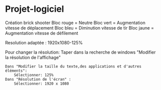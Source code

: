 # Projet-logiciel
Création brick shooter
Bloc rouge = Neutre
Bloc vert = Augmentation vitesse de déplacement
Bloc bleu = Diminution vitesse de tir
Bloc jaune = Augmentation vitesse de défilement

Resolution adaptée : 1920x1080-125%

Pour changer la résolution:
    Taper dans la recherche de windows "Modifier la résolution de l'affichage"

    Dans "Modifier la taille du texte,des applications et d'autres éléments":
        Sélectionner: 125%
    Dans "Résolution de l'écran" :
        Sélectionner: 1920 x 1080
